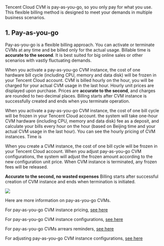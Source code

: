 Tencent Cloud CVM is pay-as-you-go, so you only pay for what you use. This flexible billing method is designed to meet your demands in multiple business scenarios.


## 1.	Pay-as-you-go

Pay-as-you-go is a flexible billing approach. You can activate or terminate CVMs at any time and be billed only for the actual usage.  Billable time is **accurate to the second**. It is best suited for big online sales or other scenarios with vastly fluctuating demands.

When you activate a pay-as-you-go CVM instance, the cost of one hardware bill cycle (including CPU, memory and data disk) will be frozen in your Tencent Cloud account. CVM is billed hourly on the hour, you will be charged for your actual CVM usage in the last hour. Hourly unit prices are displayed upon purchase. Prices are **accurate to the second**, and charges are rounded to two decimal places. Billing starts after CVM instance is successfully created and ends when you terminate operation.

When you activate a pay-as-you-go CVM instance, the cost of one bill cycle will be frozen in your Tencent Cloud account. 
the system will take one-hour CVM hardware (including CPU, memory and data disk) fee as a deposit, and calculate your bills every hour on the hour (based on Beijing time and your actual CVM usage in the last hour). You can see the hourly pricing of CVM instances. Time is 

When you create a CVM instance, the cost of one bill cycle will be frozen in your Tencent Cloud account. When you adjust pay-as-you-go CVM configurations, the system will adjust the frozen amount according to the new configuration unit price. When CVM instance is terminated, any frozen fees will be released.

**Accurate to the second, no wasted expenses**
Billing starts after successful creation of CVM instance and ends when termination is initiated.

![](https://mc.qcloudimg.com/static/img/b7157e71b4cffbdcc6464a5695313419/image.png)



Here are more information on pay-as-you-go CVMs.

For pay-as-you-go CVM instance pricing, [see here](https://intl.cloud.tencent.com/document/product/213/30011) 

For pay-as-you-go CVM instance configurations, [see here](https://intl.cloud.tencent.com/document/product/213/11518)

For pay-as-you-go CVMs arrears reminders, [see here](https://intl.cloud.tencent.com/document/product/213/2181) 

For adjusting pay-as-you-go CVM instance configurations, [see here](https://intl.cloud.tencent.com/document/product/213/2178)


